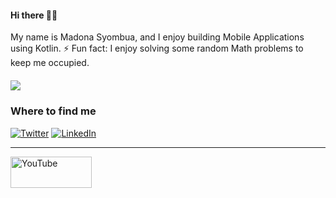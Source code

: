 

<h4 align="left">
 Hi there 👋🏾
</h4>
<p align="left">
My name is Madona Syombua, and I enjoy building Mobile Applications using Kotlin.
 ⚡ Fun fact: I enjoy solving some random Math problems to keep me occupied.
<h5 align="left">

![](https://github-readme-stats.vercel.app/api?username=madonahs&show_icons=true&theme=radical&include_all_commits=true&count_private=true&line_height=30)

<h3>Where to find me</h3>
</a><a href="https://twitter.com/madona_syombua" target="_blank"><img alt="Twitter" src="https://img.shields.io/badge/twitter-%231DA1F2.svg?&style=for-the-badge&logo=twitter&logoColor=white" /></a> <a href="https://www.linkedin.com/in/madona-syombua" target="_blank"><img alt="LinkedIn" src="https://img.shields.io/badge/linkedin-%230077B5.svg?&style=for-the-badge&logo=linkedin&logoColor=white" /></a> 
</p>

	
------------
<a href="https://youtube.com/c/MadonaSyombua"><img src="https://user-images.githubusercontent.com/11560987/104072012-e232eb00-51cf-11eb-8428-121ad561b6b8.png" height="50" width="130" alt="YouTube">
